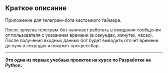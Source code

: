 ## Краткое описание

Приложение для телеграм-бота кастомного таймера.

После запуска телеграм-бот начинает работать в ожидании сообщения от пользователя с указанием времени (в секундах, минутах, часах).
После получения входных данных бот будет выводить отсчет времени до нуля в секундах и покажет прогрессбар.

***
**Это один из первых учебных проектов на курсе по Разработке на Python.**
